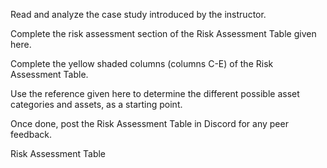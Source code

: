 Read and analyze the case study introduced by the instructor.

Complete the risk assessment section of the Risk Assessment Table given here.

Complete the yellow shaded columns (columns C-E) of the Risk Assessment Table.

Use the reference given here to determine the different possible asset categories and assets, as a starting point.

Once done, post the Risk Assessment Table in Discord for any peer feedback.


Risk Assessment Table
